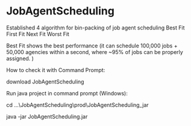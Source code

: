 # JobAgentScheduling
Established 4 algorithm for bin-packing of job agent scheduling
Best Fit
First Fit
Next Fit
Worst Fit

Best Fit shows the best performance (it can schedule 100,000 jobs + 50,000 agencies within a second, where ~95% of jobs can be properly assigned. )

How to check it with Command Prompt:

download JobAgentScheduling

Run java project in command prompt (Windows):



cd ...\JobAgentScheduling\prod\JobAgentScheduling_jar



java -jar JobAgentScheduling.jar
